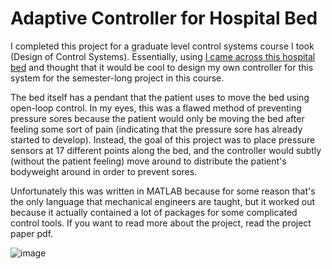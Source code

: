 # Adaptive Controller for Hospital Bed

I completed this project for a graduate level control systems course I took (Design of Control Systems). Essentially, using [I came across this hospital bed](https://www.mdpi.com/2076-3417/11/18/8459) and thought that it would be cool to design my own controller for this system for the semester-long project in this course. 

The bed itself has a pendant that the patient uses to move the bed using open-loop control. In my eyes, this was a flawed method of preventing pressure sores because the patient would only be moving the bed after feeling some sort of pain (indicating that the pressure sore has already started to develop). Instead, the goal of this project was to place pressure sensors at 17 different points along the bed, and the controller would subtly (without the patient feeling) move around to distribute the patient's bodyweight around in order to prevent sores.

Unfortunately this was written in MATLAB because for some reason that's the only language that mechanical engineers are taught, but it worked out because it actually contained a lot of packages for some complicated control tools. If you want to read more about the project, read the project paper pdf.

![image](https://github.com/nathanmarcel/adaptive-hospital-bed-controller/assets/93691232/cff13e20-5003-4afc-a33c-545e133ce86a)
